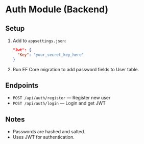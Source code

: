# Auth Module (Backend)

## Setup
1. Add to `appsettings.json`:
   ```json
   "Jwt": {
     "Key": "your_secret_key_here"
   }
   ```
2. Run EF Core migration to add password fields to User table.

## Endpoints
- `POST /api/auth/register` — Register new user
- `POST /api/auth/login` — Login and get JWT

## Notes
- Passwords are hashed and salted.
- Uses JWT for authentication.
